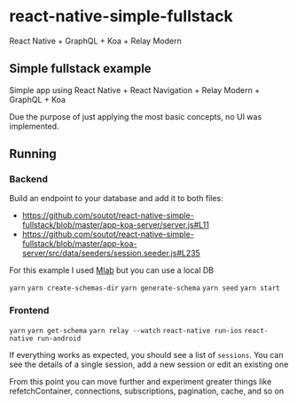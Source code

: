# react-native-simple-fullstack
React Native + GraphQL + Koa + Relay Modern

## Simple fullstack example
Simple app using React Native + React Navigation + Relay Modern + GraphQL + Koa

Due the purpose of just applying the most basic concepts, no UI was implemented.

## Running

### Backend
Build an endpoint to your database and add it to both files:
* https://github.com/soutot/react-native-simple-fullstack/blob/master/app-koa-server/server.js#L11
* https://github.com/soutot/react-native-simple-fullstack/blob/master/app-koa-server/src/data/seeders/session.seeder.js#L235

For this example I used [Mlab](https://mlab.com/login/) but you can use a local DB

```yarn```
```yarn create-schemas-dir```
```yarn generate-schema```
```yarn seed```
```yarn start```

### Frontend
```yarn```
```yarn get-schema```
```yarn relay --watch```
```react-native run-ios```
```react-native run-android```

If everything works as expected, you should see a list of ```sessions```. You can see the details of a single session, add a new session or edit an existing one

From this point you can move further and experiment greater things like refetchContainer, connections, subscriptions, pagination, cache, and so on
